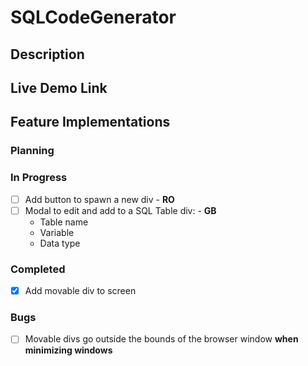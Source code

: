 # SQLCodeGenerator

## Description

## Live Demo Link

## Feature Implementations

### Planning

### In Progress
- [ ] Add button to spawn a new div - **RO**
- [ ] Modal to edit and add to a SQL Table div:  - **GB**
    - Table name
    - Variable
    - Data type

### Completed
- [x] Add movable div to screen

### Bugs
- [ ] Movable divs go outside the bounds of the browser window **when minimizing windows**
